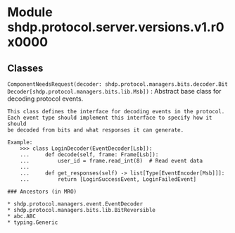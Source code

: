 Module shdp.protocol.server.versions.v1.r0x0000
===============================================

Classes
-------

`ComponentNeedsRequest(decoder: shdp.protocol.managers.bits.decoder.BitDecoder[shdp.protocol.managers.bits.lib.Msb])`
:   Abstract base class for decoding protocol events.
    
    This class defines the interface for decoding events in the protocol.
    Each event type should implement this interface to specify how it should
    be decoded from bits and what responses it can generate.
    
    Example:
        >>> class LoginDecoder(EventDecoder[Lsb]):
        ...     def decode(self, frame: Frame[Lsb]):
        ...         user_id = frame.read_int(8)  # Read event data
        ...     
        ...     def get_responses(self) -> list[Type[EventEncoder[Msb]]]:
        ...         return [LoginSuccessEvent, LoginFailedEvent]

    ### Ancestors (in MRO)

    * shdp.protocol.managers.event.EventDecoder
    * shdp.protocol.managers.bits.lib.BitReversible
    * abc.ABC
    * typing.Generic